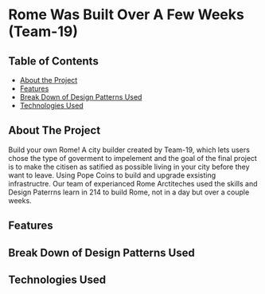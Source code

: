 # Rome Was Built Over A Few Weeks (Team-19)

## Table of Contents
- [About the Project](#about-the-project)
- [Features](#features)
- [Break Down of Design Patterns Used](#break-down-of-design-patterns-used)
- [Technologies Used](#technologies-used)

## About The Project 
Build your own Rome! A city builder created by Team-19, which lets users chose the type of goverment to impelement and the goal of the final project is to make the citisen as satified as possible living in your city before they want to leave. Using Pope Coins to build and upgrade exsisting infrastructre. Our team of experianced Rome Arctiteches used the skills and Design Paterrns learn in 214 to build Rome, not in a day but over a couple weeks.

## Features

## Break Down of Design Patterns Used

## Technologies Used
